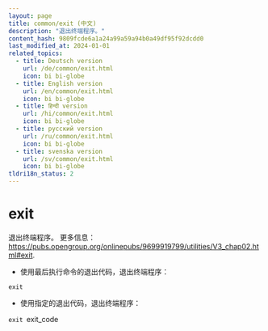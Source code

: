 ```yaml
---
layout: page
title: common/exit (中文)
description: "退出终端程序。"
content_hash: 9809fcde6a1a24a99a59a94b0a49df95f92dcdd0
last_modified_at: 2024-01-01
related_topics:
  - title: Deutsch version
    url: /de/common/exit.html
    icon: bi bi-globe
  - title: English version
    url: /en/common/exit.html
    icon: bi bi-globe
  - title: हिन्दी version
    url: /hi/common/exit.html
    icon: bi bi-globe
  - title: русский version
    url: /ru/common/exit.html
    icon: bi bi-globe
  - title: svenska version
    url: /sv/common/exit.html
    icon: bi bi-globe
tldri18n_status: 2
---
```

# exit

退出终端程序。
更多信息：<https://pubs.opengroup.org/onlinepubs/9699919799/utilities/V3_chap02.html#exit>.

- 使用最后执行命令的退出代码，退出终端程序：

`exit`

- 使用指定的退出代码，退出终端程序：

`exit `<span class="tldr-var badge badge-pill bg-dark-lm bg-white-dm text-white-lm text-dark-dm font-weight-bold">exit_code</span>
